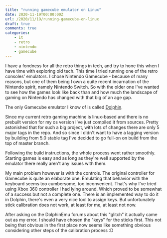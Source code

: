 ```yaml
---
title: "running gamecube emulator on Linux"
date: 2020-11-19T00:00:00Z
url: /2020/11/19/running-gamecube-on-linux
draft: true
comments: true
categories: 
    - it
    - retro
    - nintendo
    - gamecube
---
```


I have a fondness for all the retro things in tech, and try to hone this when I have time with exploring old tech. This time I tried running one of the retro consoles' emulators. I chose Nintendo Gamecube - because of many reasons, but one of them being I own a quite recent incarnation of the Nintendo spirit, namely Nintendo Switch. So with the older one I've wanted to see how the games look like back than and how much the landscape of gaming on Nintendo has changed with that big of an age gap.

The only Gamecube emulator I know of is called [Dolphin](https://dolphin-emu.org/).

Since my current retro gaming machine is linux-based and there is no prebuilt version for my os version I've just compiled it from sources. Pretty astonished that for such a big project, with lots of changes there are only 5 major tags in the repo. And so since I didn't want to have a lagging version by building from 5.0 stable tag I've decided to go full-on on build from the top of master branch.

Following the build instructions, the whole process went rather smoothly. Starting games is easy and as long as they're well supported by the emulator there really aren't any issues with them.

My main problem however is with the controls. The original controller for Gamecube is quite an elaborate one. Emulating that behavior with the keyboard seems too cumbersome, too inconvenient. That's why I've tried using Xbox 360 controller I had lying around. Which proved to be somewhat of a success but not a complete one. There is an implemented way to do it in Dolphin, there's even a very nice tool to assign keys. But unfortunately stick calibration does not work, at least for me, at least not now.

After asking on the DolphinEmu forums about this "glitch" it actually came out as my error. I should have chosen the "keys" for the sticks first. This not being that obvious in the first place now seems like something obvious considering other steps of the calibration process :D



